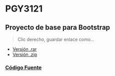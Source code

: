 # PGY3121

## Proyecto de  base para Bootstrap
>Clic derecho, guardar enlace como...

- [Versión .rar](https://drive.google.com/file/d/1pbboIqJOR4Owsjmpv7uFngxsFNnDnZHj/view?usp=sharing)
- [Versión .zip](https://drive.google.com/file/d/133VSICXl7nkWVvAKgUPqKeBNi1XYiOrO/view?usp=sharing)

### [Código Fuente](https://github.com/PameGatica/PGY3121/tree/main/005/base)